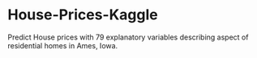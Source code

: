 # House-Prices-Kaggle
Predict House prices with 79 explanatory variables describing aspect of residential homes in Ames, Iowa.
